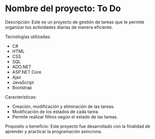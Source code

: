 # Nombre del proyecto: To Do

Descripción:
Este es un proyecto de gestión de tareas que te permite organizar tus actividades diarias de manera eficiente.

Tecnologías utilizadas:
- C#
- HTML
- CSS
- SQL
- ADO.NET
- ASP.NET Core
- Ajax
- JavaScript
- Bootstrap

Características:
- Creación, modificación y eliminación de las tareas.
- Modificación de los estados de cada tarea.
- Permite realizar filtros según el estado de las tareas.

Proposito o beneficio:
Este proyecto fue desarrollado con la finalidad de aprender y practicar la programación asíncrona.
